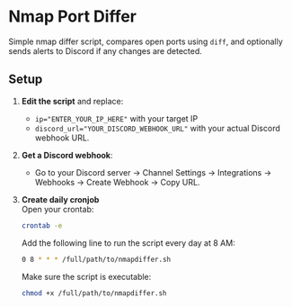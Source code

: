 # Nmap Port Differ

Simple nmap differ script, compares open ports using `diff`, and optionally sends alerts to Discord if any changes are detected.

## Setup

1. **Edit the script** and replace:
   - `ip="ENTER_YOUR_IP_HERE"` with your target IP
   - `discord_url="YOUR_DISCORD_WEBHOOK_URL"` with your actual Discord webhook URL.

2. **Get a Discord webhook**:
   - Go to your Discord server → Channel Settings → Integrations → Webhooks → Create Webhook → Copy URL.

3. **Create daily cronjob**  
   Open your crontab:
   ```bash
   crontab -e
   ```
   Add the following line to run the script every day at 8 AM:
   ```bash
   0 8 * * * /full/path/to/nmapdiffer.sh
   ```
   Make sure the script is executable:
   ```bash
   chmod +x /full/path/to/nmapdiffer.sh
   ```
